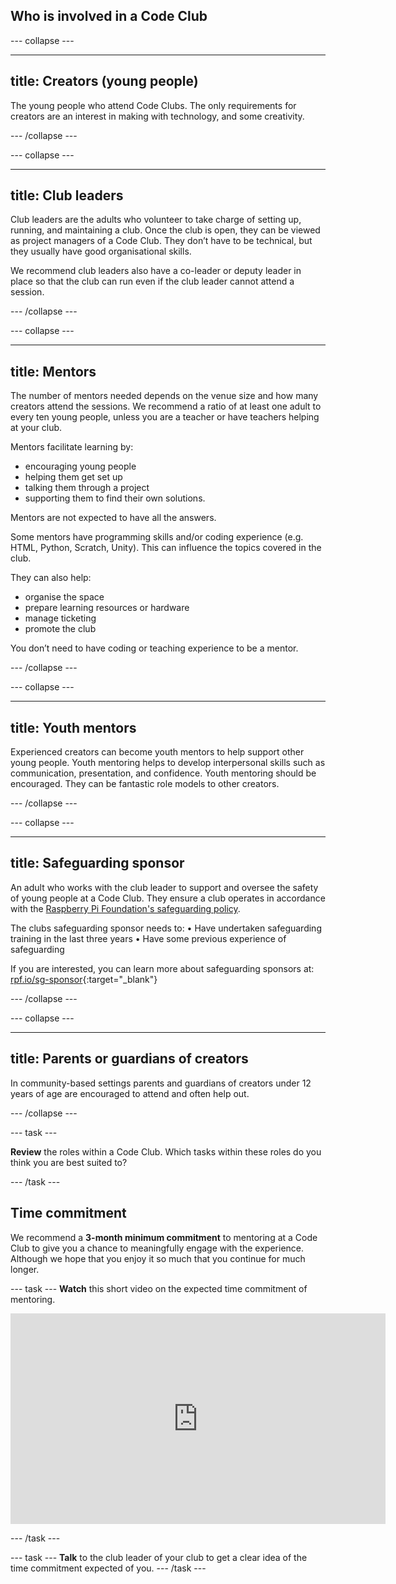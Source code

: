 ## Who is involved in a Code Club

--- collapse ---

---
title: Creators (young people)
---
The young people who attend Code Clubs. The only requirements for creators are an interest in making with technology, and some creativity.

--- /collapse ---


--- collapse ---

---
title: Club leaders
---
Club leaders are the adults who volunteer to take charge of setting up, running, and maintaining a club. Once the club is open, they can be viewed as project managers of a Code Club. They don’t have to be technical, but they usually have good organisational skills. 

We recommend club leaders also have a co-leader or deputy leader in place so that the club can run even if the club leader cannot attend a session.

--- /collapse ---



--- collapse ---

---
title: Mentors
---
The number of mentors needed depends on the venue size and how many creators attend the sessions. We recommend a ratio of at least one adult to every ten young people, unless you are a teacher or have teachers helping at your club.

Mentors facilitate learning by:
- encouraging young people
- helping them get set up
- talking them through a project
- supporting them to find their own solutions.

Mentors are not expected to have all the answers. 

Some mentors have programming skills and/or coding experience (e.g. HTML, Python, Scratch, Unity). This can influence the topics covered in the club. 

They can also help:
- organise the space
- prepare learning resources or hardware
- manage ticketing
- promote the club

You don’t need to have coding or teaching experience to be a mentor.


--- /collapse ---



--- collapse ---

---
title: Youth mentors
---
Experienced creators can become youth mentors to help support other young people. Youth mentoring helps to develop interpersonal skills such as communication, presentation, and confidence. Youth mentoring should be encouraged. They can be fantastic role models to other creators.

--- /collapse ---


--- collapse ---

---
title: Safeguarding sponsor
---
An adult who works with the club leader to support and oversee the safety of young people at a Code Club. They ensure a club operates in accordance with the [Raspberry Pi Foundation's safeguarding policy](https://www.raspberrypi.org/safeguarding/).

The clubs safeguarding sponsor needs to:
• Have undertaken safeguarding training in the last three years
• Have some previous experience of safeguarding

If you are interested, you can learn more about safeguarding sponsors at: [rpf.io/sg-sponsor](http://rpf.io/sg-sponsor){:target="_blank"}

--- /collapse ---

--- collapse ---

---
title: Parents or guardians of creators
---
In community-based settings parents and guardians of creators under 12 years of age are encouraged to attend and often help out.

--- /collapse ---

--- task ---

**Review** the roles within a Code Club. Which tasks within these roles do you think you are best suited to?

--- /task ---

## Time commitment
We recommend a **3-month minimum commitment** to mentoring at a Code Club to give you a chance to meaningfully engage with the experience. Although we hope that you enjoy it so much that you continue for much longer.

--- task ---
**Watch** this short video on the expected time commitment of mentoring.
<iframe width="600" height="337" src="https://www.youtube.com/embed/NlCaHNZHr2g" title="Time commitment of mentoring at a club" frameborder="0" allow="accelerometer; autoplay; clipboard-write; encrypted-media; gyroscope; picture-in-picture; web-share" referrerpolicy="strict-origin-when-cross-origin" allowfullscreen></iframe>

--- /task ---

--- task ---
**Talk** to the club leader of your club to get a clear idea of the time commitment expected of you.
--- /task ---

